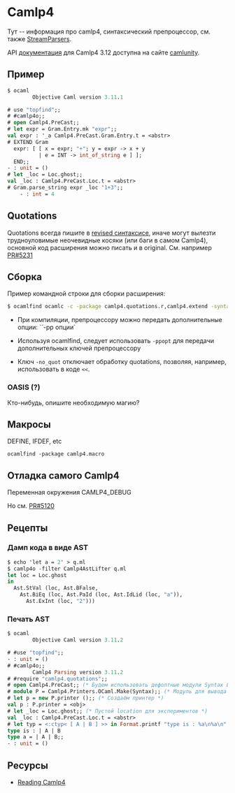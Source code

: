 Camlp4
======


Тут -- информация про camlp4, синтаксический препроцессор, см. также
    [StreamParsers](kamlo_wiki/blob/master/camlp4-StreamParsers.md).

API [документация](http://camlunity.ru/docs/camlp4) для Camlp4 3.12 доступна на
сайте [camlunity](http://camlunity.ru).


Пример
------

```ocaml
$ ocaml
        Objective Caml version 3.11.1

# use "topfind";;
# #camlp4o;;
# open Camlp4.PreCast;;
# let expr = Gram.Entry.mk "expr";;
val expr : '_a Camlp4.PreCast.Gram.Entry.t = <abstr>
# EXTEND Gram
  expr: [ [ x = expr; "+"; y = expr -> x + y
          | e = INT -> int_of_string e ] ];
  END;;
- : unit = ()
# let _loc = Loc.ghost;;
val _loc : Camlp4.PreCast.Loc.t = <abstr>
# Gram.parse_string expr _loc "1+3";;
    - : int = 4
```


Quotations
----------

Quotations всегда пишите в
[revised синтаксисе](kamlo_wiki/blob/master/RevisedSyntax.md), иначе могут
вылезти трудноуловимые неочевидные косяки (или баги в самом Camlp4), основной
код расширения можно писать и в original. См. например
[PR\#5231](http://caml.inria.fr/mantis/view.php?id=5231)


Сборка
------

Пример командной строки для сборки расширения:

```bash
$ ocamlfind ocamlc -c -package camlp4.quotations.r,camlp4.extend -syntax camlp4o pa_xxx.ml
```

* При компиляции, препроцессору можно передать дополнительные опции:
  ``-pp опции`
* Используя ocamlfind, следует использовать `-ppopt` для передачи дополнительных
  ключей препроцессору

* Ключ `-no_quot` отключает обработку quotations, позволяя, например,
  использовать в коде ``<<``.

### OASIS (?)

Кто-нибудь, опишите необходимую магию?


Макросы
-------

DEFINE, IFDEF, etc

`ocamlfind -package camlp4.macro`


Отладка самого Camlp4
----------------------

Переменная окружения CAMLP4\_DEBUG

Но см. [PR\#5120](http://caml.inria.fr/mantis/view.php?id=5120)


Рецепты
-------

### Дамп кода в виде AST

```ocaml
$ echo 'let a = 2' > q.ml
$ camlp4o -filter Camlp4AstLifter q.ml
let loc = Loc.ghost
in
  Ast.StVal (loc, Ast.BFalse,
    Ast.BiEq (loc, Ast.PaId (loc, Ast.IdLid (loc, "a")),
      Ast.ExInt (loc, "2")))
```

### Печать AST

```ocaml
$ ocaml
        Objective Caml version 3.11.2

# #use "topfind";;
- : unit = ()
# #camlp4o;;
        Camlp4 Parsing version 3.11.2
# #require "camlp4.quotations";;
# open Camlp4.PreCast;; (* Будем использовать дефолтные модули Syntax Loc итд *)
# module P = Camlp4.Printers.OCaml.Make(Syntax);; (* Модуль для вывода в оригинальном синтаксисе *)
# let p = new P.printer ();; (* Создаём принтер *)
val p : P.printer = <obj>
# let _loc = Loc.ghost;; (* Пустой location для экспериментов *)
val _loc : Camlp4.PreCast.Loc.t = <abstr>
# let typ = <:ctyp< [ A | B ] >> in Format.printf "type is : %a\n%a\n" p#ctyp typ p#sig_item <:sig_item< type a = $typ$; >>;; (* содержимое quotation'ов в revised, а выводим в original! *)
type is : | A | B
type a = | A | B;;
- : unit = ()
```

Ресурсы
-------

* [Reading Camlp4](http://ambassadortothecomputers.blogspot.com/p/reading-camlp4.html)
